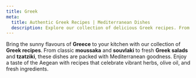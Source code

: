 ```yaml
---
title: Greek
meta:
  title: Authentic Greek Recipes | Mediterranean Dishes
  description: Explore our collection of delicious Greek recipes. From moussaka and souvlaki to Greek salads and tzatziki - discover the fresh flavours of Mediterranean cuisine.
---
```


Bring the sunny flavours of **Greece** to your kitchen with our collection of **Greek recipes**. From classic **moussaka** and **souvlaki** to fresh **Greek salads** and **tzatziki**, these dishes are packed with Mediterranean goodness. Enjoy a taste of the Aegean with recipes that celebrate vibrant herbs, olive oil, and fresh ingredients.
